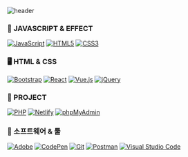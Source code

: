 ![header](https://capsule-render.vercel.app/api?type=wave&color=auto&height=300&section=header&text=EUNNY%20PORTPOLO&fontSize=90)

### 🤔 JAVASCRIPT & EFFECT   
<p>   
  <a href="#"><img alt="JavaScript" src="https://img.shields.io/badge/JavaScript-F7DF1E?style=flat&logo=JavaScript&logoColor=white"></a>   
  <a href="#"><img alt="HTML5" src="https://img.shields.io/badge/HTML5-E34F26?logo=HTML5&logoColor=white"></a>   
  <a href="#"><img alt="CSS3" src="https://img.shields.io/badge/CSS3-1572B6?logo=CSS3&logoColor=white"></a>   
</p>   

### 🖥 HTML & CSS   
<p>   
  <a href="#"><img alt="Bootstrap" src="https://img.shields.io/badge/Bootstrap-7952B3?logo=Bootstrap&logoColor=white"></a>   
  <a href="#"><img alt="React" src="https://img.shields.io/badge/React-61DAFB?logo=React&logoColor=white"></a>   
  <a href="#"><img alt="Vue.js" src="https://img.shields.io/badge/Vue.js-4FC08D?logo=Vue.js&logoColor=white"></a>   
  <a href="#"><img alt="jQuery" src="https://img.shields.io/badge/jQuery-0769AD?logo=jQuery&logoColor=white"></a>   
</p>   

### 🧸 PROJECT   
<p>   
  <a href="#"><img alt="PHP" src="https://img.shields.io/badge/PHP-777BB4?logo=PHP&logoColor=white"></a>   
  <a href="#"><img alt="Netlify" src="https://img.shields.io/badge/Netlify-00C7B7?logo=Netlify&logoColor=white"></a>   
  <a href="#"><img alt="phpMyAdmin" src="https://img.shields.io/badge/phpMyAdmin-6C78AF?logo=phpMyAdmin&logoColor=white"></a>   
</p>   

### 🤖 소프트웨어 & 툴   
<p>   
  <a href="#"><img alt="Adobe" src="https://img.shields.io/badge/Adobe-FF0000?logo=Adobe&logoColor=white"></a>   
  <a href="#"><img alt="CodePen" src="https://img.shields.io/badge/CodePen-000?logo=CodePen&logoColor=white"></a>   
  <a href="#"><img alt="Git" src="https://img.shields.io/badge/Git-F05032?logo=Git&logoColor=white"></a>   
  <a href="#"><img alt="Postman" src="https://img.shields.io/badge/Postman-FF6C37?logo=Postman&logoColor=white"></a>   
  <a href="#"><img alt="Visual Studio Code" src="https://img.shields.io/badge/Visual Studio Code-007ACC?logo=Visual Studio Code&logoColor=white"></a>   
</p>   
